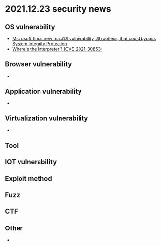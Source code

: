 # 2021.12.23 security news

## OS vulnerability 
* [Microsoft finds new macOS vulnerability, Shrootless, that could bypass System Integrity Protection](https://www.microsoft.com/security/blog/2021/10/28/microsoft-finds-new-macos-vulnerability-shrootless-that-could-bypass-system-integrity-protection/)
* [Where's the Interpreter!? (CVE-2021-30853)](https://twitter.com/objective_see/status/1473741597368098819)


## Browser vulnerability

* 

## Application vulnerability 

* 

## Virtualization vulnerability 

* 


## Tool

## IOT vulnerability 


## Exploit method


## Fuzz

## CTF


## Other
* 